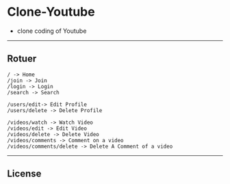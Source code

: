 # Clone-Youtube

- clone coding of Youtube

---

## Rotuer

```text
/ -> Home
/join -> Join
/login -> Login
/search -> Search

/users/edit-> Edit Profile
/users/delete -> Delete Profile

/videos/watch -> Watch Video
/videos/edit -> Edit Video
/videos/delete -> Delete Video
/videos/comments -> Comment on a video
/videos/comments/delete -> Delete A Comment of a video
```

---

## License

